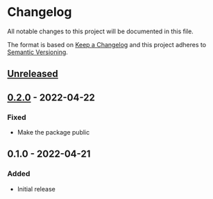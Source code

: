 # Changelog

All notable changes to this project will be documented in this file.

The format is based on [Keep a Changelog](http://keepachangelog.com/)
and this project adheres to [Semantic Versioning](http://semver.org/).

## [Unreleased]

## [0.2.0] - 2022-04-22
### Fixed
- Make the package public

## 0.1.0 - 2022-04-21
### Added
- Initial release

[Unreleased]: https://github.com/ggoodman/typed-validator/compare/v0.2.0...HEAD
[0.2.0]: https://github.com/ggoodman/typed-validator/compare/v0.1.0...v0.2.0
